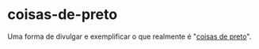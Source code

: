 # coisas-de-preto
Uma forma de divulgar e exemplificar o que realmente é "[coisas de preto](https://wesciley.github.io/coisa-de-preto/)".

